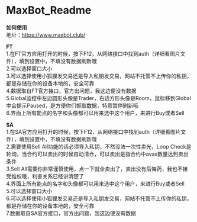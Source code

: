# MaxBot_Readme

**如何使用**  
地址：https://www.maxbot.club/

**FT**  
1.在FT官方应用打开的时候，按下F12，从网络接口中找到auth（详细看图片文件），填到设置中，不填没有数据刷新哦  
2.可以选择窗口大小  
3.可以选择使用小狐狸发交易还是导入私钥发交易，网站不托管不上传你的私钥，都是存储在你的设备本地的，安全可靠  
4.数据取自FT官方接口，官方出问题，我这边便没有数据  
5.Global监控中左边圆形头像是Trader，右边方形头像是Room，鼠标移到Global中会提示Paused，是方便你们抓取数据，特意暂停刷新哦  
6.界面上所有能点的名字和头像都可以用来选中这个用户，来进行Buy或者Sell  

**SA**  
1.在SA官方应用打开的时候，按下F12，从网络接口中找到auth（详细看图片文件），填到设置中，不填没有数据刷新哦  
2.需要使用Sell All功能的话必须导入私钥，不然没法一次性卖光，Loop Check是轮询，当合约可以卖出的时候自动清仓，可以卖出是指合约中avax数量达到卖出条件  
3.Sell All需要你非常谨慎使用，点一下就全卖出了，卖出没有后悔药，我也不接受维权哦，利害关系已经讲清楚了  
4.界面上所有能点的名字和头像都可以用来选中这个用户，来进行Buy或者Sell  
5.可以选择窗口大小  
6.可以选择使用小狐狸发交易还是导入私钥发交易，网站不托管不上传你的私钥，都是存储在你的设备本地的，安全可靠  
7.数据取自SA官方接口，官方出问题，我这边便没有数据  
